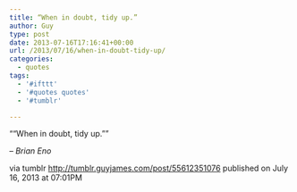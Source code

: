 ```yaml
---
title: “When in doubt, tidy up.”
author: Guy
type: post
date: 2013-07-16T17:16:41+00:00
url: /2013/07/16/when-in-doubt-tidy-up/
categories:
  - quotes
tags:
  - '#ifttt'
  - '#quotes quotes'
  - '#tumblr'

---
```

““When in doubt, tidy up.””

&#8211; _Brian Eno_

via tumblr http://tumblr.guyjames.com/post/55612351076 published on July 16, 2013 at 07:01PM